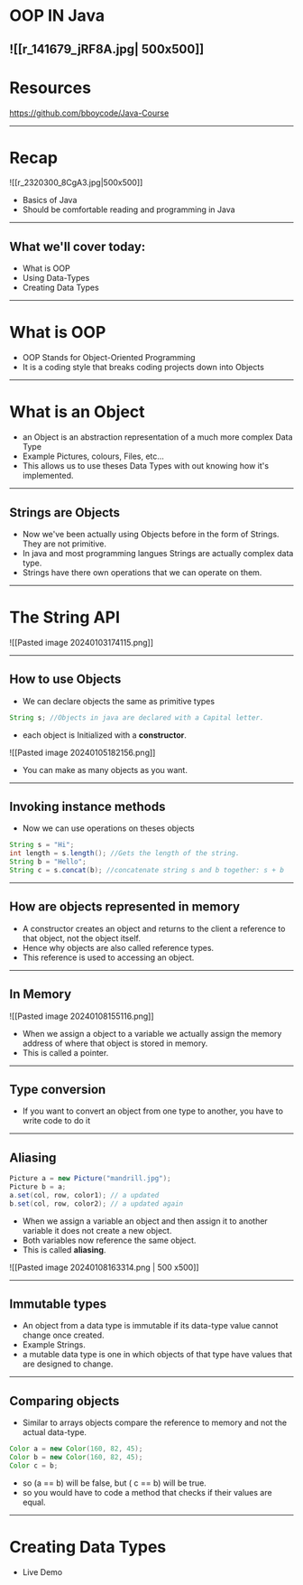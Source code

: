 # OOP IN Java 
![[r_141679_jRF8A.jpg| 500x500]]
---
# Resources 

https://github.com/bboycode/Java-Course

---
# Recap 

![[r_2320300_8CgA3.jpg|500x500]]

- Basics of Java 
- Should be comfortable reading and programming in Java
---
## What we'll cover today:
- What is OOP 
- Using Data-Types
- Creating Data Types

---
# What is OOP

- OOP Stands for Object-Oriented Programming
- It is a coding style that breaks coding projects down into Objects 
---
# What is an Object 

- an Object is an abstraction representation of a much more complex Data Type 
- Example Pictures, colours, Files, etc...
- This allows us to use theses Data Types with out knowing how it's implemented. 

---
## Strings are Objects 

- Now we've been actually using Objects before in the form of Strings. They are not primitive. 
- In java and most programming langues Strings are actually complex data type.
- Strings have there own operations that we can operate on them.

---
#  The String API

![[Pasted image 20240103174115.png]]

---
## How to use Objects
- We can declare objects the same as primitive types

```java 
String s; //Objects in java are declared with a Capital letter. 
```

- each object is Initialized with a **constructor**.

![[Pasted image 20240105182156.png]]

- You can make as many objects as you want. 
---
## Invoking instance methods

- Now we can use operations on theses objects

```java
String s = "Hi";
int length = s.length(); //Gets the length of the string. 
String b = "Hello"; 
String c = s.concat(b); //concatenate string s and b together: s + b
```

---
## How are objects represented in memory

- A constructor creates an object and returns to the client a reference to that object, not the object itself. 
- Hence why objects are also called reference types. 
- This reference is used to accessing an object.  

---
## In Memory 

![[Pasted image 20240108155116.png]]

- When we assign a object to a variable we actually assign the memory address of where that object is stored in memory. 
- This is called a pointer. 

---
## Type conversion

- If you want to convert an object from one type to another, you have to write code to do it

---
## Aliasing 

```java
Picture a = new Picture("mandrill.jpg");
Picture b = a; 
a.set(col, row, color1); // a updated
b.set(col, row, color2); // a updated again
```

- When we assign a variable an object and then assign it to another variable it does not create a new object.
- Both variables now reference the same object.  
- This is called **aliasing**. 

![[Pasted image 20240108163314.png | 500 x500]]

---

## Immutable types

- An object from a data type is immutable if its data-type value cannot change once created. 
- Example Strings. 
- a mutable data type is one in which objects of that type have values that are designed to change. 

---

## Comparing objects 

- Similar to arrays objects compare the reference to memory and not the actual data-type.
```java
Color a = new Color(160, 82, 45); 
Color b = new Color(160, 82, 45); 
Color c = b;
```

- so (a \=\= b) will be false, but ( c \=\= b) will be true. 
- so you would have to code a method that checks if their values are equal. 

---

# Creating Data Types
- Live Demo